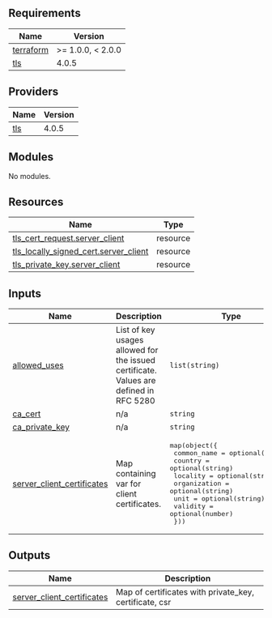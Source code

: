 ## Requirements

| Name | Version |
|------|---------|
| <a name="requirement_terraform"></a> [terraform](#requirement\_terraform) | >= 1.0.0, < 2.0.0 |
| <a name="requirement_tls"></a> [tls](#requirement\_tls) | 4.0.5 |

## Providers

| Name | Version |
|------|---------|
| <a name="provider_tls"></a> [tls](#provider\_tls) | 4.0.5 |

## Modules

No modules.

## Resources

| Name | Type |
|------|------|
| [tls_cert_request.server_client](https://registry.terraform.io/providers/hashicorp/tls/4.0.5/docs/resources/cert_request) | resource |
| [tls_locally_signed_cert.server_client](https://registry.terraform.io/providers/hashicorp/tls/4.0.5/docs/resources/locally_signed_cert) | resource |
| [tls_private_key.server_client](https://registry.terraform.io/providers/hashicorp/tls/4.0.5/docs/resources/private_key) | resource |

## Inputs

| Name | Description | Type | Default | Required |
|------|-------------|------|---------|:--------:|
| <a name="input_allowed_uses"></a> [allowed\_uses](#input\_allowed\_uses) | List of key usages allowed for the issued certificate. Values are defined in RFC 5280 | `list(string)` | n/a | yes |
| <a name="input_ca_cert"></a> [ca\_cert](#input\_ca\_cert) | n/a | `string` | n/a | yes |
| <a name="input_ca_private_key"></a> [ca\_private\_key](#input\_ca\_private\_key) | n/a | `string` | n/a | yes |
| <a name="input_server_client_certificates"></a> [server\_client\_certificates](#input\_server\_client\_certificates) | Map containing var for client certificates. | <pre>map(object({<br>    common_name  = optional(string)<br>    country      = optional(string)<br>    locality     = optional(string)<br>    organization = optional(string)<br>    unit         = optional(string)<br>    validity     = optional(number)<br>  }))</pre> | n/a | yes |

## Outputs

| Name | Description |
|------|-------------|
| <a name="output_server_client_certificates"></a> [server\_client\_certificates](#output\_server\_client\_certificates) | Map of certificates with private\_key, certificate, csr |
